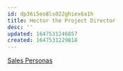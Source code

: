 ```yaml
---
id: dp36i5eo8ls022ghiex6a1h
title: Hector the Project Director
desc: ''
updated: 1647531246857
created: 1647531229818
---
```


[Sales Personas](https://swcompany.sharepoint.com/:b:/r/sites/GlobalSalesService/Shared%20Documents/UX%20(User%20Experience)/071620-Salesforce-Personas-Sales.pdf?csf=1&web=1&e=mwK40X)
